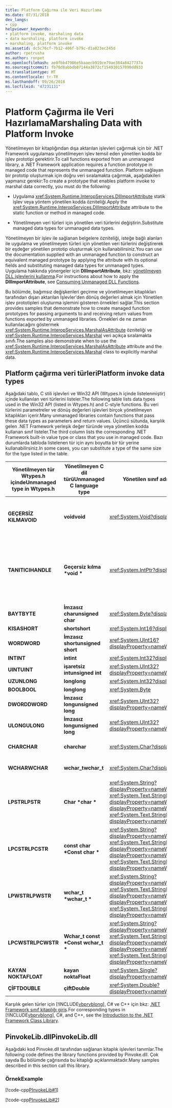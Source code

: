 ```yaml
---
title: Platform Çağırma ile Veri Hazırlama
ms.date: 07/31/2018
dev_langs:
- cpp
helpviewer_keywords:
- platform invoke, marshaling data
- data marshaling, platform invoke
- marshaling, platform invoke
ms.assetid: dc5c76cf-7b12-406f-b79c-d1a023ec245d
author: rpetrusha
ms.author: ronpet
ms.openlocfilehash: ae8fbb47986e5baaecb919ce79ae384a8427737a
ms.sourcegitcommit: fb78d8abbdb87144a3872cf154930157090dd933
ms.translationtype: MT
ms.contentlocale: tr-TR
ms.lasthandoff: 09/26/2018
ms.locfileid: "47231131"
---
```

# <a name="marshaling-data-with-platform-invoke"></a><span data-ttu-id="94c07-102">Platform Çağırma ile Veri Hazırlama</span><span class="sxs-lookup"><span data-stu-id="94c07-102">Marshaling Data with Platform Invoke</span></span>
<span data-ttu-id="94c07-103">Yönetilmeyen bir kitaplığından dışa aktarılan işlevleri çağırmak için bir .NET Framework uygulaması yönetilmeyen işlev temsil eden yönetilen kodda bir işlev prototipi gerektirir.</span><span class="sxs-lookup"><span data-stu-id="94c07-103">To call functions exported from an unmanaged library, a .NET Framework application requires a function prototype in managed code that represents the unmanaged function.</span></span> <span data-ttu-id="94c07-104">Platform sağlayan bir prototip oluşturmak için doğru veri sıralamakta çağırmak, aşağıdakileri yapmanız gerekir:</span><span class="sxs-lookup"><span data-stu-id="94c07-104">To create a prototype that enables platform invoke to marshal data correctly, you must do the following:</span></span>  
  
-   <span data-ttu-id="94c07-105">Uygulama <xref:System.Runtime.InteropServices.DllImportAttribute> statik işlev veya yöntem yönetilen kodda özniteliği.</span><span class="sxs-lookup"><span data-stu-id="94c07-105">Apply the <xref:System.Runtime.InteropServices.DllImportAttribute> attribute to the static function or method in managed code.</span></span>  
  
-   <span data-ttu-id="94c07-106">Yönetilmeyen veri türleri için yönetilen veri türlerini değiştirin.</span><span class="sxs-lookup"><span data-stu-id="94c07-106">Substitute managed data types for unmanaged data types.</span></span>  
  
 <span data-ttu-id="94c07-107">Yönetilmeyen bir işlev ile sağlanan belgelere özniteliği, isteğe bağlı alanları ile uygulama ve yönetilmeyen türleri için yönetilen veri türlerini değiştirerek bir eşdeğer yönetilen prototip oluşturmak için kullanabilirsiniz.</span><span class="sxs-lookup"><span data-stu-id="94c07-107">You can use the documentation supplied with an unmanaged function to construct an equivalent managed prototype by applying the attribute with its optional fields and substituting managed data types for unmanaged types.</span></span> <span data-ttu-id="94c07-108">Uygulama hakkında yönergeler için **DllImportAttribute**, bkz: [yönetilmeyen DLL işlevlerini kullanma](../../../docs/framework/interop/consuming-unmanaged-dll-functions.md).</span><span class="sxs-lookup"><span data-stu-id="94c07-108">For instructions about how to apply the **DllImportAttribute**, see [Consuming Unmanaged DLL Functions](../../../docs/framework/interop/consuming-unmanaged-dll-functions.md).</span></span>  
  
 <span data-ttu-id="94c07-109">Bu bölümde, bağımsız değişkenleri geçirme ve yönetilmeyen kitaplıkları tarafından dışarı aktarılan İşlevler'den dönüş değerleri almak için Yönetilen işlev prototipleri oluşturma işlemini gösteren örnekleri sağlar.</span><span class="sxs-lookup"><span data-stu-id="94c07-109">This section provides samples that demonstrate how to create managed function prototypes for passing arguments to and receiving return values from functions exported by unmanaged libraries.</span></span> <span data-ttu-id="94c07-110">Örnekleri de ne zaman kullanılacağını göstermek <xref:System.Runtime.InteropServices.MarshalAsAttribute> özniteliği ve <xref:System.Runtime.InteropServices.Marshal> veri açıkça sıralamakta sınıfı.</span><span class="sxs-lookup"><span data-stu-id="94c07-110">The samples also demonstrate when to use the <xref:System.Runtime.InteropServices.MarshalAsAttribute> attribute and the <xref:System.Runtime.InteropServices.Marshal> class to explicitly marshal data.</span></span>  
  
## <a name="platform-invoke-data-types"></a><span data-ttu-id="94c07-111">Platform çağırma veri türleri</span><span class="sxs-lookup"><span data-stu-id="94c07-111">Platform invoke data types</span></span>  
 <span data-ttu-id="94c07-112">Aşağıdaki tablo, C stili işlevleri ve Win32 API (Wtypes.h içinde listelenmiştir) içinde kullanılan veri türlerini listeler.</span><span class="sxs-lookup"><span data-stu-id="94c07-112">The following table lists data types used in the Win32 API (listed in Wtypes.h) and C-style functions.</span></span> <span data-ttu-id="94c07-113">Bu veri türlerini parametreler ve dönüş değerleri işlevleri birçok yönetilmeyen kitaplıkları içerir.</span><span class="sxs-lookup"><span data-stu-id="94c07-113">Many unmanaged libraries contain functions that pass these data types as parameters and return values.</span></span> <span data-ttu-id="94c07-114">Üçüncü sütunda, karşılık gelen .NET Framework yerleşik değer türünde veya yönetilen kodda kullanan sınıf listeler.</span><span class="sxs-lookup"><span data-stu-id="94c07-114">The third column lists the corresponding .NET Framework built-in value type or class that you use in managed code.</span></span> <span data-ttu-id="94c07-115">Bazı durumlarda tabloda listelenen tür için aynı boyutta bir tür yerine kullanabilirsiniz.</span><span class="sxs-lookup"><span data-stu-id="94c07-115">In some cases, you can substitute a type of the same size for the type listed in the table.</span></span>  
  
|<span data-ttu-id="94c07-116">Yönetilmeyen tür Wtypes.h içinde</span><span class="sxs-lookup"><span data-stu-id="94c07-116">Unmanaged type in Wtypes.h</span></span>|<span data-ttu-id="94c07-117">Yönetilmeyen C dil türü</span><span class="sxs-lookup"><span data-stu-id="94c07-117">Unmanaged C language type</span></span>|<span data-ttu-id="94c07-118">Yönetilen sınıf adı</span><span class="sxs-lookup"><span data-stu-id="94c07-118">Managed class name</span></span>|<span data-ttu-id="94c07-119">Açıklama</span><span class="sxs-lookup"><span data-stu-id="94c07-119">Description</span></span>|  
|--------------------------------|-------------------------------|------------------------|-----------------|  
|<span data-ttu-id="94c07-120">**GEÇERSİZ KILMA**</span><span class="sxs-lookup"><span data-stu-id="94c07-120">**VOID**</span></span>|<span data-ttu-id="94c07-121">**void**</span><span class="sxs-lookup"><span data-stu-id="94c07-121">**void**</span></span>|<xref:System.Void?displayProperty=nameWithType>|<span data-ttu-id="94c07-122">Bir değer döndürmeyen bir işlev uygulandı.</span><span class="sxs-lookup"><span data-stu-id="94c07-122">Applied to a function that does not return a value.</span></span>|
|<span data-ttu-id="94c07-123">**TANITICI**</span><span class="sxs-lookup"><span data-stu-id="94c07-123">**HANDLE**</span></span>|<span data-ttu-id="94c07-124">**Geçersiz kılma \***</span><span class="sxs-lookup"><span data-stu-id="94c07-124">**void \***</span></span>|<xref:System.IntPtr?displayProperty=nameWithType>|<span data-ttu-id="94c07-125">32 bit 32-bit Windows işletim sistemlerine, 64 bit Windows işletim sistemlerinde 64 bit.</span><span class="sxs-lookup"><span data-stu-id="94c07-125">32 bits on 32-bit Windows operating systems, 64 bits on 64-bit Windows operating systems.</span></span>|  
|<span data-ttu-id="94c07-126">**BAYT**</span><span class="sxs-lookup"><span data-stu-id="94c07-126">**BYTE**</span></span>|<span data-ttu-id="94c07-127">**İmzasız char**</span><span class="sxs-lookup"><span data-stu-id="94c07-127">**unsigned char**</span></span>|<xref:System.Byte?displayProperty=nameWithType>|<span data-ttu-id="94c07-128">8 bit</span><span class="sxs-lookup"><span data-stu-id="94c07-128">8 bits</span></span>|  
|<span data-ttu-id="94c07-129">**KISA**</span><span class="sxs-lookup"><span data-stu-id="94c07-129">**SHORT**</span></span>|<span data-ttu-id="94c07-130">**short**</span><span class="sxs-lookup"><span data-stu-id="94c07-130">**short**</span></span>|<xref:System.Int16?displayProperty=nameWithType>|<span data-ttu-id="94c07-131">16 bit</span><span class="sxs-lookup"><span data-stu-id="94c07-131">16 bits</span></span>|  
|<span data-ttu-id="94c07-132">**WORD**</span><span class="sxs-lookup"><span data-stu-id="94c07-132">**WORD**</span></span>|<span data-ttu-id="94c07-133">**İmzasız short**</span><span class="sxs-lookup"><span data-stu-id="94c07-133">**unsigned short**</span></span>|<xref:System.UInt16?displayProperty=nameWithType>|<span data-ttu-id="94c07-134">16 bit</span><span class="sxs-lookup"><span data-stu-id="94c07-134">16 bits</span></span>|  
|<span data-ttu-id="94c07-135">**INT**</span><span class="sxs-lookup"><span data-stu-id="94c07-135">**INT**</span></span>|<span data-ttu-id="94c07-136">**int**</span><span class="sxs-lookup"><span data-stu-id="94c07-136">**int**</span></span>|<xref:System.Int32?displayProperty=nameWithType>|<span data-ttu-id="94c07-137">32 bit</span><span class="sxs-lookup"><span data-stu-id="94c07-137">32 bits</span></span>|  
|<span data-ttu-id="94c07-138">**UINT**</span><span class="sxs-lookup"><span data-stu-id="94c07-138">**UINT**</span></span>|<span data-ttu-id="94c07-139">**işaretsiz int**</span><span class="sxs-lookup"><span data-stu-id="94c07-139">**unsigned int**</span></span>|<xref:System.UInt32?displayProperty=nameWithType>|<span data-ttu-id="94c07-140">32 bit</span><span class="sxs-lookup"><span data-stu-id="94c07-140">32 bits</span></span>|  
|<span data-ttu-id="94c07-141">**UZUN**</span><span class="sxs-lookup"><span data-stu-id="94c07-141">**LONG**</span></span>|<span data-ttu-id="94c07-142">**long**</span><span class="sxs-lookup"><span data-stu-id="94c07-142">**long**</span></span>|<xref:System.Int32?displayProperty=nameWithType>|<span data-ttu-id="94c07-143">32 bit</span><span class="sxs-lookup"><span data-stu-id="94c07-143">32 bits</span></span>|  
|<span data-ttu-id="94c07-144">**BOOL**</span><span class="sxs-lookup"><span data-stu-id="94c07-144">**BOOL**</span></span>|<span data-ttu-id="94c07-145">**long**</span><span class="sxs-lookup"><span data-stu-id="94c07-145">**long**</span></span>|<xref:System.Byte>|<span data-ttu-id="94c07-146">32 bit</span><span class="sxs-lookup"><span data-stu-id="94c07-146">32 bits</span></span>|  
|<span data-ttu-id="94c07-147">**DWORD**</span><span class="sxs-lookup"><span data-stu-id="94c07-147">**DWORD**</span></span>|<span data-ttu-id="94c07-148">**İmzasız long**</span><span class="sxs-lookup"><span data-stu-id="94c07-148">**unsigned long**</span></span>|<xref:System.UInt32?displayProperty=nameWithType>|<span data-ttu-id="94c07-149">32 bit</span><span class="sxs-lookup"><span data-stu-id="94c07-149">32 bits</span></span>|  
|<span data-ttu-id="94c07-150">**ULONG**</span><span class="sxs-lookup"><span data-stu-id="94c07-150">**ULONG**</span></span>|<span data-ttu-id="94c07-151">**İmzasız long**</span><span class="sxs-lookup"><span data-stu-id="94c07-151">**unsigned long**</span></span>|<xref:System.UInt32?displayProperty=nameWithType>|<span data-ttu-id="94c07-152">32 bit</span><span class="sxs-lookup"><span data-stu-id="94c07-152">32 bits</span></span>|  
|<span data-ttu-id="94c07-153">**CHAR**</span><span class="sxs-lookup"><span data-stu-id="94c07-153">**CHAR**</span></span>|<span data-ttu-id="94c07-154">**char**</span><span class="sxs-lookup"><span data-stu-id="94c07-154">**char**</span></span>|<xref:System.Char?displayProperty=nameWithType>|<span data-ttu-id="94c07-155">ANSI ile işaretleme.</span><span class="sxs-lookup"><span data-stu-id="94c07-155">Decorate with ANSI.</span></span>|  
|<span data-ttu-id="94c07-156">**WCHAR**</span><span class="sxs-lookup"><span data-stu-id="94c07-156">**WCHAR**</span></span>|<span data-ttu-id="94c07-157">**wchar_t**</span><span class="sxs-lookup"><span data-stu-id="94c07-157">**wchar_t**</span></span>|<xref:System.Char?displayProperty=nameWithType>|<span data-ttu-id="94c07-158">Unicode süslemek.</span><span class="sxs-lookup"><span data-stu-id="94c07-158">Decorate with Unicode.</span></span>|  
|<span data-ttu-id="94c07-159">**LPSTR**</span><span class="sxs-lookup"><span data-stu-id="94c07-159">**LPSTR**</span></span>|<span data-ttu-id="94c07-160">**Char &ast;**</span><span class="sxs-lookup"><span data-stu-id="94c07-160">**char &ast;**</span></span>|<span data-ttu-id="94c07-161"><xref:System.String?displayProperty=nameWithType> veya <xref:System.Text.StringBuilder?displayProperty=nameWithType></span><span class="sxs-lookup"><span data-stu-id="94c07-161"><xref:System.String?displayProperty=nameWithType> or <xref:System.Text.StringBuilder?displayProperty=nameWithType></span></span>|<span data-ttu-id="94c07-162">ANSI ile işaretleme.</span><span class="sxs-lookup"><span data-stu-id="94c07-162">Decorate with ANSI.</span></span>|  
|<span data-ttu-id="94c07-163">**LPCSTR**</span><span class="sxs-lookup"><span data-stu-id="94c07-163">**LPCSTR**</span></span>|<span data-ttu-id="94c07-164">**const char &ast;**</span><span class="sxs-lookup"><span data-stu-id="94c07-164">**Const char &ast;**</span></span>|<span data-ttu-id="94c07-165"><xref:System.String?displayProperty=nameWithType> veya <xref:System.Text.StringBuilder?displayProperty=nameWithType></span><span class="sxs-lookup"><span data-stu-id="94c07-165"><xref:System.String?displayProperty=nameWithType> or <xref:System.Text.StringBuilder?displayProperty=nameWithType></span></span>|<span data-ttu-id="94c07-166">ANSI ile işaretleme.</span><span class="sxs-lookup"><span data-stu-id="94c07-166">Decorate with ANSI.</span></span>|  
|<span data-ttu-id="94c07-167">**LPWSTR**</span><span class="sxs-lookup"><span data-stu-id="94c07-167">**LPWSTR**</span></span>|<span data-ttu-id="94c07-168">**wchar_t &ast;**</span><span class="sxs-lookup"><span data-stu-id="94c07-168">**wchar_t &ast;**</span></span>|<span data-ttu-id="94c07-169"><xref:System.String?displayProperty=nameWithType> veya <xref:System.Text.StringBuilder?displayProperty=nameWithType></span><span class="sxs-lookup"><span data-stu-id="94c07-169"><xref:System.String?displayProperty=nameWithType> or <xref:System.Text.StringBuilder?displayProperty=nameWithType></span></span>|<span data-ttu-id="94c07-170">Unicode süslemek.</span><span class="sxs-lookup"><span data-stu-id="94c07-170">Decorate with Unicode.</span></span>|  
|<span data-ttu-id="94c07-171">**LPCWSTR**</span><span class="sxs-lookup"><span data-stu-id="94c07-171">**LPCWSTR**</span></span>|<span data-ttu-id="94c07-172">**Wchar_t const &ast;**</span><span class="sxs-lookup"><span data-stu-id="94c07-172">**Const wchar_t &ast;**</span></span>|<span data-ttu-id="94c07-173"><xref:System.String?displayProperty=nameWithType> veya <xref:System.Text.StringBuilder?displayProperty=nameWithType></span><span class="sxs-lookup"><span data-stu-id="94c07-173"><xref:System.String?displayProperty=nameWithType> or <xref:System.Text.StringBuilder?displayProperty=nameWithType></span></span>|<span data-ttu-id="94c07-174">Unicode süslemek.</span><span class="sxs-lookup"><span data-stu-id="94c07-174">Decorate with Unicode.</span></span>|  
|<span data-ttu-id="94c07-175">**KAYAN NOKTA**</span><span class="sxs-lookup"><span data-stu-id="94c07-175">**FLOAT**</span></span>|<span data-ttu-id="94c07-176">**kayan nokta**</span><span class="sxs-lookup"><span data-stu-id="94c07-176">**Float**</span></span>|<xref:System.Single?displayProperty=nameWithType>|<span data-ttu-id="94c07-177">32 bit</span><span class="sxs-lookup"><span data-stu-id="94c07-177">32 bits</span></span>|  
|<span data-ttu-id="94c07-178">**ÇİFT**</span><span class="sxs-lookup"><span data-stu-id="94c07-178">**DOUBLE**</span></span>|<span data-ttu-id="94c07-179">**çift**</span><span class="sxs-lookup"><span data-stu-id="94c07-179">**Double**</span></span>|<xref:System.Double?displayProperty=nameWithType>|<span data-ttu-id="94c07-180">64 bit</span><span class="sxs-lookup"><span data-stu-id="94c07-180">64 bits</span></span>|  
  
 <span data-ttu-id="94c07-181">Karşılık gelen türler için [!INCLUDE[vbprvblong](../../../includes/vbprvblong-md.md)], C# ve C++ için bkz: [.NET Framework sınıf kitaplığı giriş](../../../docs/standard/class-library-overview.md).</span><span class="sxs-lookup"><span data-stu-id="94c07-181">For corresponding types in [!INCLUDE[vbprvblong](../../../includes/vbprvblong-md.md)], C#, and C++, see the [Introduction to the .NET Framework Class Library](../../../docs/standard/class-library-overview.md).</span></span>  
  
## <a name="pinvokelibdll"></a><span data-ttu-id="94c07-182">PinvokeLib.dll</span><span class="sxs-lookup"><span data-stu-id="94c07-182">PinvokeLib.dll</span></span>  
 <span data-ttu-id="94c07-183">Aşağıdaki kod Pinvoke.dll tarafından sağlanan kitaplık işlevleri tanımlar.</span><span class="sxs-lookup"><span data-stu-id="94c07-183">The following code defines the library functions provided by Pinvoke.dll.</span></span> <span data-ttu-id="94c07-184">Çok sayıda Bu bölümde çağrısında bu kitaplığı açıklanmaktadır.</span><span class="sxs-lookup"><span data-stu-id="94c07-184">Many samples described in this section call this library.</span></span>  
  
### <a name="example"></a><span data-ttu-id="94c07-185">Örnek</span><span class="sxs-lookup"><span data-stu-id="94c07-185">Example</span></span>  
 [!code-cpp[PInvokeLib#1](../../../samples/snippets/cpp/VS_Snippets_CLR/pinvokelib/cpp/pinvokelib.cpp#1)]  
  
 [!code-cpp[PInvokeLib#2](../../../samples/snippets/cpp/VS_Snippets_CLR/pinvokelib/cpp/pinvokelib.h#2)]
